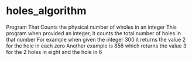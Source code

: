 # holes_algorithm
Program That Counts the physical number of wholes in an integer
This program when provided an integer, it counts the total number of holes in that number
For example when given the integer 300 it returns the value 2 for the hole in each zero
Another example is 856 which returns the value 3 for the 2 holes in eight and the hole in 6

